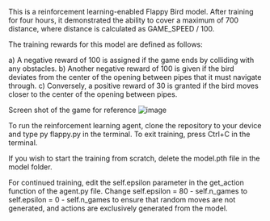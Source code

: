 This is a reinforcement learning-enabled Flappy Bird model. After training for four hours, it demonstrated the ability to cover a maximum of 700 distance, where distance is calculated as GAME_SPEED / 100.

The training rewards for this model are defined as follows:

a) A negative reward of 100 is assigned if the game ends by colliding with any obstacles.
b) Another negative reward of 100 is given if the bird deviates from the center of the opening between pipes that it must navigate through.
c) Conversely, a positive reward of 30 is granted if the bird moves closer to the center of the opening between pipes.

Screen shot of the game for reference
![image](https://github.com/castlercodes/flappy-bird-rl-trained/assets/86559072/d7991f43-7dff-49e7-9e59-c8ff95f4538b)

To run the reinforcement learning agent, clone the repository to your device and type py flappy.py in the terminal. To exit training, press Ctrl+C in the terminal.

If you wish to start the training from scratch, delete the model.pth file in the model folder.

For continued training, edit the self.epsilon parameter in the get_action function of the agent.py file. Change self.epsilon = 80 - self.n_games to self.epsilon = 0 - self.n_games to ensure that random moves are not generated, and actions are exclusively generated from the model.

